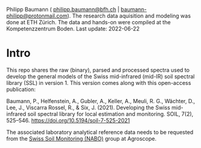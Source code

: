 Philipp Baumann ( <philipp.baumann@bfh.ch> |
<baumann-philipp@protonmail.com>). The research data aquisition and
modeling was done at ETH Zürich. The data and hands-on were compiled at
the Kompetenzzentrum Boden.
Last update: 2022-06-22

# Intro

This repo shares the raw (binary), parsed and processed spectra used to
develop the general models of the Swiss mid-infrared (mid-IR) soil
spectral library (SSL) in version 1. This version comes along with this
open-access publication:

Baumann, P., Helfenstein, A., Gubler, A., Keller, A., Meuli, R. G.,
Wächter, D., Lee, J., Viscarra Rossel, R., & Six, J. (2021). Developing
the Swiss mid-infrared soil spectral library for local estimation and
monitoring. SOIL, 7(2), 525–546.
<https://doi.org/10.5194/soil-7-525-2021>

The associated laboratory analytical reference data needs to be
requested from the [Swiss Soil Monitoring
(NABO)](https://www.agroscope.admin.ch/agroscope/en/home/topics/environment-resources/soil-bodies-water-nutrients/nabo.html)
group at Agroscope.

